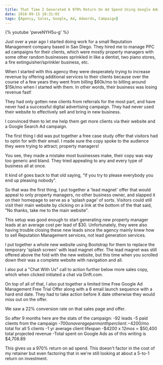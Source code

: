 ```yaml
---
title: That Time I Generated A 970% Return On Ad Spend Using Google Adwords
date: 2018-09-15 18:31:03
tags: [Agency, Sales, Google, Ad, Adwords, Campaign]
---
```


<div class="video">
{% youtube 'pwveNYH5u-g' %}
</div>

Just over a year ago I started doing work for a small Reputation Management company based in San Diego. They hired me to manage PPC ad campaigns for their clients, which were mostly property managers with some other random businesses sprinkled in like a dentist, two piano stores, a fire extinguisher/sprinkler business, etc.

When I started with this agency they were desperately trying to increase revenue by offering additional services to their clients because over the course of a few years they went from billing $60k/mo to billing around $15k/mo when I started with them. In other words, their business was losing revenue fast!

They had only gotten new clients from referrals for the most part, and have never had a successful digital advertising campaign. They had never used their website to effectively sell and bring in new business.

I convinced them to let me help them get more clients via their website and a Google Search Ad campaign.

The first thing I did was put together a free case study offer that visitors had to optin for with their email. I made sure the copy spoke to the audience they were trying to attract; property managers!

You see, they made a mistake most businesses make, their copy was way too generic and bland. They tried appealing to any and every type of business all at once.

It kind of goes back to that old saying, "If you try to please everybody you end up pleasing nobody".

So that was the first thing, I put together a 'lead magnet' offer that would appeal to only property managers, no other business owner, and slapped it on their homepage to serve as a 'splash page' of sorts. Visitors could still visit their main website by clicking on a link at the bottom of the that said, "No thanks, take me to the main website".

This setup was good enough to start generating new property manager leads at an average cost per lead of $30. Unfortunately, they were also having trouble closing these new leads since the agency mainly knew how to sell Reputation Management services, not lead generation services.

I put together a whole new website using Bootstrap for them to replace the temporary 'splash screen' with lead magnet offer. The lead magnet was still offered above the fold with the new website, but this time when you scrolled down their was a complete website with navigation and all.

I also put a "Chat With Us" call to action further below more sales copy, which when clicked initiated a chat via Drift.com.

On top of all of that, I also put together a limited time Free Google Ad Management Free Trial Offer along with a 6 email launch sequence with a hard end date. They had to take action before X date otherwise they would miss out on the offer.

We saw a 22% conversion rate on that sales page and offer.

So after 9 months here are the stats of the campaign:
-92 leads
-5 paid clients from the campaign
-$700 on average per month per client.
-$4200/mo total for all 5 clients
-1 yr average client lifespan
-$4200 x 12mos = $50,400 total projected revenue
-Total spent on Google Ads as of this writing is $4,708.89

This gives us a 970% return on ad spend. This doesn't factor in the cost of my retainer but even factoring that in we're still looking at about a 5-to-1 return on investment.